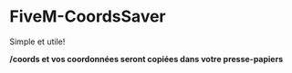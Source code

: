 # FiveM-CoordsSaver
Simple et utile! 

**/coords et vos coordonnées seront copiées dans votre presse-papiers**
